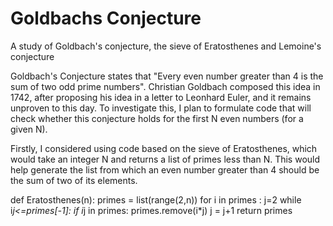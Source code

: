 # Goldbachs Conjecture
A study of Goldbach's conjecture, the sieve of Eratosthenes and Lemoine's conjecture

Goldbach's Conjecture states that "Every even number greater than 4 is the sum of two odd prime numbers". Christian Goldbach composed this idea in 1742, after proposing his idea in a letter to Leonhard Euler, and it remains unproven to this day. To investigate this, I plan to formulate code that will check whether this conjecture holds for the first N even numbers (for a given N).

Firstly, I considered using code based on the sieve of Eratosthenes, which would take an integer N and returns a list of primes less than N. This would help generate the list from which an even number greater than 4 should be the sum of two of its elements. 

def Eratosthenes(n):
    primes = list(range(2,n))
    for i in primes :
        j=2
        while i*j<=primes[-1]:
            if i*j in primes:
                primes.remove(i*j)
            j = j+1
    return primes
    
 
